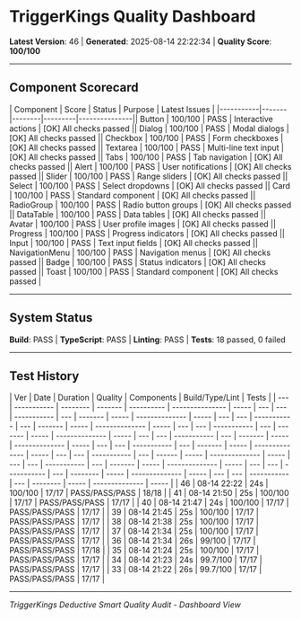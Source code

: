 ﻿# TriggerKings Quality Dashboard

**Latest Version**: 46 | **Generated**: 2025-08-14 22:22:34 | **Quality Score**: **100/100**

---

## Component Scorecard

| Component | Score | Status | Purpose | Latest Issues |
|-----------|-------|--------|---------|---------------|| Button | 100/100 | PASS | Interactive actions | [OK] All checks passed || Dialog | 100/100 | PASS | Modal dialogs | [OK] All checks passed || Checkbox | 100/100 | PASS | Form checkboxes | [OK] All checks passed || Textarea | 100/100 | PASS | Multi-line text input | [OK] All checks passed || Tabs | 100/100 | PASS | Tab navigation | [OK] All checks passed || Alert | 100/100 | PASS | User notifications | [OK] All checks passed || Slider | 100/100 | PASS | Range sliders | [OK] All checks passed || Select | 100/100 | PASS | Select dropdowns | [OK] All checks passed || Card | 100/100 | PASS | Standard component | [OK] All checks passed || RadioGroup | 100/100 | PASS | Radio button groups | [OK] All checks passed || DataTable | 100/100 | PASS | Data tables | [OK] All checks passed || Avatar | 100/100 | PASS | User profile images | [OK] All checks passed || Progress | 100/100 | PASS | Progress indicators | [OK] All checks passed || Input | 100/100 | PASS | Text input fields | [OK] All checks passed || NavigationMenu | 100/100 | PASS | Navigation menus | [OK] All checks passed || Badge | 100/100 | PASS | Status indicators | [OK] All checks passed || Toast | 100/100 | PASS | Standard component | [OK] All checks passed |

---

## System Status

**Build**: PASS | **TypeScript**: PASS | **Linting**: PASS | **Tests**: 18 passed, 0 failed

---

## Test History

| Ver | Date        | Duration | Quality | Components | Build/Type/Lint | Tests |
| --- | ----------- | -------- | ------- | ---------- | --------------- | ----- | --- | --- | ----------- | --- | ------- | ----- | -------------- | ----- | --- | --- | ----------- | --- | ------- | ----- | -------------- | ----- | --- | --- | ----------- | --- | ------- | ----- | -------------- | ----- | --- | --- | ----------- | --- | ------- | ----- | -------------- | ----- | --- | --- | ----------- | --- | ------- | ----- | -------------- | ----- | --- | --- | ----------- | --- | ------ | ----- | -------------- | ----- | --- | --- | ----------- | --- | ------- | ----- | -------------- | ----- | --- | --- | ----------- | --- | -------- | ----- | -------------- | ----- | --- | --- | ----------- | --- | -------- | ----- | -------------- | ----- |
| 46  | 08-14 22:22 | 24s      | 100/100 | 17/17      | PASS/PASS/PASS  | 18/18 |     | 41  | 08-14 21:50 | 25s | 100/100 | 17/17 | PASS/PASS/PASS | 17/17 |     | 40  | 08-14 21:47 | 24s | 100/100 | 17/17 | PASS/PASS/PASS | 17/17 |     | 39  | 08-14 21:45 | 25s | 100/100 | 17/17 | PASS/PASS/PASS | 17/17 |     | 38  | 08-14 21:38 | 25s | 100/100 | 17/17 | PASS/PASS/PASS | 17/17 |     | 37  | 08-14 21:34 | 25s | 100/100 | 17/17 | PASS/PASS/PASS | 17/17 |     | 36  | 08-14 21:34 | 26s | 99/100 | 17/17 | PASS/PASS/PASS | 17/18 |     | 35  | 08-14 21:24 | 25s | 100/100 | 17/17 | PASS/PASS/PASS | 17/17 |     | 34  | 08-14 21:23 | 24s | 99.7/100 | 17/17 | PASS/PASS/PASS | 17/17 |     | 33  | 08-14 21:22 | 26s | 99.7/100 | 17/17 | PASS/PASS/PASS | 17/17 |

---

_TriggerKings Deductive Smart Quality Audit - Dashboard View_
